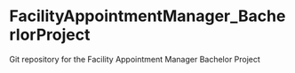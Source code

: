 # FacilityAppointmentManager_BacherlorProject
Git repository for the Facility Appointment Manager Bachelor Project
